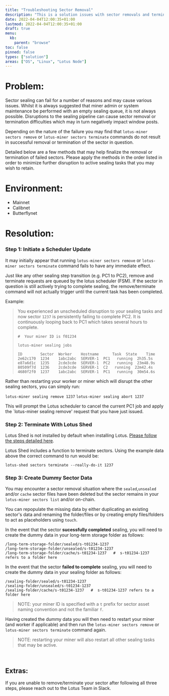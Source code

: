 ```yaml
---
title: "Troubleshooting Sector Removal"
description: "This is a solution issues with sector removals and terminations."
date: 2022-04-04T12:00:35+01:00
lastmod: 2022-04-04T12:00:35+01:00
draft: true
menu:
  kb:
    parent: "browse"
toc: false
pinned: false
types: ["solution"]
areas: ["OS", "Linux", "Lotus Node"]
---
```


# Problem:

Sector sealing can fail for a number of reasons and may cause various issues. Whilst it is always suggested that miner admin or system maintenance be performed with an empty sealing queue, it is not always possible. Disruptions to the sealing pipeline can cause sector removal or termination difficulties which may in turn negatively impact window posts.

Depending on the nature of the failure you may find that `lotus-miner sectors remove` or `lotus-miner sectors terminate` commands do not result in successful removal or termination of the sector in question.

Detailed below are a few methods that may help finalize the removal or termination of failed sectors. Please apply the methods in the order listed in order to minimize further disruption to active sealing tasks that you may wish to retain. 

# Environment:

* Mainnet
* Calibnet
* Butterflynet

# Resolution:

### Step 1: Initiate a Scheduler Update

It may initially appear that running `lotus-miner sectors remove` or `lotus-miner sectors terminate` command fails to have any immediate effect. 

Just like any other sealing step transition (e.g. PC1 to PC2), remove and terminate requests are queued by the lotus scheduler (FSM). If the sector in question is still actively trying to complete sealing, the remove/terminate command will not actually trigger until the current task has been completed. 

Example: 
> You experienced an unscheduled disruption to your sealing tasks and now sector `1237` is persistently failing to complete PC2. It is continuously looping back to PC1 which takes several hours to complete.
> ```
>#  Your miner ID is f01234
>
> lotus-miner sealing jobs
>
> ID        Sector  Worker    Hostname      Task  State    Time
> 2e62c170  1234    1abc2abc  SERVER-1  PC1   running  2h35.5s
> e87a6d1c  1235    2cde3cde  SERVER-1  PC2   running  23m48.9s
> 80509f7d  1236    2cde3cde  SERVER-1  C2   running  22m42.4s
> 4680f2f0  1237    1abc2abc  SERVER-1  PC1   running  30m54.6s
> ```
> 


Rather than restarting your worker or miner which will disrupt the other sealing sectors, you can simply run:

`lotus-miner sealing remove 1237`
`lotus-miner sealing abort 1237`

This will prompt the Lotus scheduler to cancel the current PC1 job and apply the `lotus-miner sealing remove' request that you have just issued.
</br>

### Step 2: Terminate With Lotus Shed

Lotus Shed is not installed by default when installing Lotus. [Please follow the steps detailed here](https://lotus.filecoin.io/kb/lotus-shed-not-installed/).

Lotus Shed includes a function to terminate sectors. Using the example data above the correct command to run would be:

`lotus-shed sectors terminate --really-do-it 1237`
</br>

### Step 3: Create Dummy Sector Data

You may encounter a sector removal situation where the `sealed`,`unsealed` and/or `cache` sector files have been deleted but the sector remains in your `lotus-miner sectors list` and/or on-chain.

You can repopulate the missing data by either duplicating an existing sector's data and renaming the folder/files or by creating empty files/folders to act as placeholders using `touch`.

In the event that the sector **sucessfully completed** sealing, you will need to create the dummy data in your long-term storage folder as follows:

```
/long-term-storage-folder/sealed/s-t01234-1237
/long-term-storage-folder/unsealed/s-t01234-1237
/long-term-storage-folder/cache/s-t01234-1237   #  s-t01234-1237 refers to a folder here
```

In the event that the sector **failed to complete** sealing,  you will need to create the dummy data in your sealing folder as follows:

```
/sealing-folder/sealed/s-t01234-1237
/sealing-folder/unsealed/s-t01234-1237
/sealing-folder/cache/s-t01234-1237   #  s-t01234-1237 refers to a folder here
```

> NOTE: your miner ID is specified with  a `t` prefix for sector asset naming convention and not the familiar `f`.


Having created the dummy data you will then need to restart your miner (and worker if applicable) and then run the `lotus-miner sectors remove` or `lotus-miner sectors terminate` command again.

> NOTE: restarting your miner will also restart all other sealing tasks that may be active.
</br>

## Extras:

If you are unable to remove/terminate your sector after following all three steps, please reach out to the Lotus Team in Slack.
